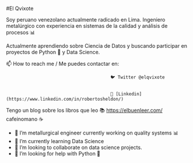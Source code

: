 #El Qvixote

Soy peruano venezolano actualmente radicado en Lima. Ingeniero metalúrgico con experiencia en sistemas de la calidad y análisis de procesos 📊


Actualmente aprendiendo sobre Ciencia de Datos y buscando participar en proyectos de Python 🐍 y Data Science.



📫 How to reach me / Me puedes contactar en: 


                                            🐦 Twitter @elqvixote
                                            
                                            
                                            📄 [Linkedin](https://www.linkedin.com/in/robertosheldon/)
                    
Tengo un blog sobre los libros que leo 📚 https://elbuenleer.com/ cafeinomano  ☕
    
- 🔭 I’m metallurgical engineer currently working on quality systems 📊 
- 🌱 I’m currently learning Data Science 
- 👯 I’m looking to collaborate on data science projects.
- 🤔 I’m looking for help with Python 🐍 
